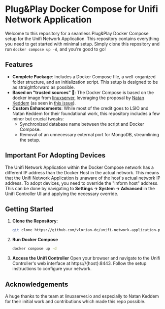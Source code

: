 # Plug&Play Docker Compose for Unifi Network Application

Welcome to this repository for a seamless Plug&Play Docker Compose setup for the Unifi Network Application. This repository contains everything you need to get started with minimal setup. Simply clone this repository and run `docker compose up -d`, and you're good to go!

## Features

- **Complete Package**: Includes a Docker Compose file, a well-organized folder structure, and an initialization script. This setup is designed to be as straightforward as possible.
- **Based on "trusted sources" 🙈**: The Docker Compose is based on the docker image from [linuxserver](https://github.com/linuxserver),  leveraging the proposal by [Natan Keddem](https://github.com/natankeddem) (as seen in [this issue](https://github.com/linuxserver/docker-unifi-network-application/issues/13)).
- **Custom Enhancements**: While most of the credit goes to LSIO and Natan Keddem for their foundational work, this repository includes a few minor but crucial tweaks:
  - Synchronized database name between the script and Docker Compose.
  - Removal of an unnecessary external port for MongoDB, streamlining the setup.

## Important For Adopting Devices

The Unifi Network Application within the Docker Compose network has a different IP address than the Docker Host in the actual network. This means that the Unifi Network Application is unaware of the host's actual network IP address. To adopt devices, you need to override the "Inform host" address. This can be done by navigating to **Settings -> System -> Advanced** in the Unifi Controller UI and applying the necessary override.

## Getting Started

1. **Clone the Repository**:
   ```bash
   git clone https://github.com/vlorian-de/unifi-network-application-pnp
   ```

2. **Run Docker Compose**
   ```bash
   docker compose up -d
   ```

3. **Access the Unifi Controller**
   Open your browser and navigate to the Unifi Controller's web interface at https://{host}:8443.
   Follow the setup instructions to configure your network.

## Acknowledgements
A huge thanks to the team at linuxserver.io and especially to Natan Keddem for their initial work and contributions which made this repo possible.